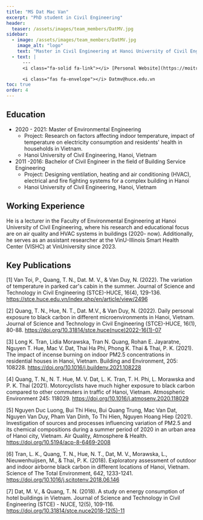 ```yaml
---
title: "MS Dat Mac Van"
excerpt: "PhD student in Civil Engineering"
header:
  teaser: /assets/images/team_members/DatMV.jpg
sidebar:
  - image: /assets/images/team_members/DatMV.jpg
    image_alt: "logo"
    text: "Master in Civil Engineering at Hanoi University of Civil Engineering"
  - text: |
      ---
      <i class="fa-solid fa-link"></i> [Personal Website](https://moitruong.huce.edu.vn/ths-mac-van-dat)

      <i class="fas fa-envelope"></i> Datmv@huce.edu.vn
toc: true
order: 4
---
```


## Education
- 2020 - 2021: Master of  Environmental Engineering
  * Project: Research on factors affecting indoor temperature, impact of temperature on electricity consumption and residents' health in households in Vietnam.
  * Hanoi University of Civil Engineering, Hanoi, Vietnam
- 2011 -2016: Bachelor of Civil Engineer in the field of Building Service Engineering
  * Project: Designing ventilation, heating and air conditioning (HVAC), electrical and fire fighting systems for a complex building in Hanoi
  * Hanoi University of Civil Engineering, Hanoi, Vietnam

## Working Experience
He is a lecturer in the Faculty of Environmental Engineering at Hanoi University of Civil Engineering, where his research and educational focus are on air quality and HVAC systems in buildings (2020- now). Additionally, he serves as an assistant researcher at the VinU-Illinois Smart Health Center (VISHC) at VinUniversity since 2023.

## Key Publications
[1] Van Toi, P., Quang, T. N., Dat. M. V., & Van Duy, N. (2022). The variation of temperature in parked car's cabin in the summer. Journal of Science and Technology in Civil Engineering (STCE)-HUCE, 16(4), 129-136. https://stce.huce.edu.vn/index.php/en/article/view/2496

[2] Quang, T. N., Hue, N. T., Dat. M.V., & Van Duy, N. (2022). Daily personal exposure to black carbon in different microenvironments in Hanoi, Vietnam. Journal of Science and Technology in Civil Engineering (STCE)-HUCE, 16(1), 80-88.
https://doi.org/10.31814/stce.huce(nuce)2022-16(1)-07

[3] Long K. Tran, Lidia Morawska, Tran N. Quang, Rohan E. Jayaratne, Nguyen T. Hue, Mac V. Dat, Thai Ha Phi, Phong K. Thai & Thai, P. K. (2021). The impact of incense burning on indoor PM2.5 concentrations in residential houses in Hanoi, Vietnam. Building and Environment, 205: 108228. https://doi.org/10.1016/j.buildenv.2021.108228

[4] Quang, T. N., N. T. Hue, M. V. Dat, L. K. Tran, T. H. Phi, L. Morawska and P. K. Thai (2021). Motorcyclists have much higher exposure to black carbon compared to other commuters in traffic of Hanoi, Vietnam. Atmospheric Environment 245: 118029. https://doi.org/10.1016/j.atmosenv.2020.118029

[5] Nguyen Duc Luong, Bui Thi Hieu, Bui Quang Trung, Mac Van Dat, Nguyen Van Duy, Pham Van Dinh, To Thi Hien, Nguyen Hoang Hiep (2021). Investigation of sources and processes influencing variation of PM2.5 and its chemical compositions during a summer period of 2020 in an urban area of Hanoi city, Vietnam. Air Quality, Atmosphere & Health.
https://doi.org/10.5194/acp-8-6469-2008

[6] Tran, L. K., Quang, T. N., Hue, N. T., Dat, M. V., Morawska, L., Nieuwenhuijsen, M., & Thai, P. K. (2018). Exploratory assessment of outdoor and indoor airborne black carbon in different locations of Hanoi, Vietnam. Science of The Total Environment, 642, 1233-1241.
https://doi.org/10.1016/j.scitotenv.2018.06.146

[7] Dat, M. V., & Quang, T. N. (2018). A study on energy consumption of hotel buildings in Vietnam. Journal of Science and Technology in Civil Engineering (STCE) - NUCE, 12(5), 109-116.
https://doi.org/10.31814/stce.nuce2018-12(5)-11
